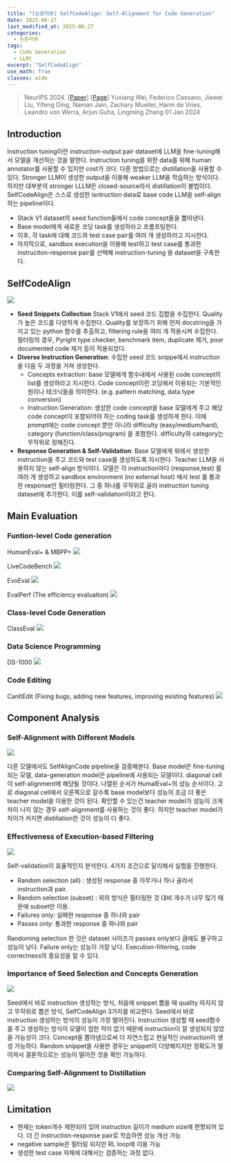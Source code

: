 ```yaml
---
title: "[논문리뷰] SelfCodeAlign: Self-Alignment for Code Generation"
date: 2025-06-27
last_modified_at: 2025-06-27
categories:
  - 논문리뷰
tags:
  - Code Generation
  - LLM(
excerpt: "SelfCodeAlign"
use_math: True
classes: wide
---
```

> NeurIPS 2024. [[Paper](https://openreview.net/forum?id=HrtjdYHep6)] [[Page](https://github.com/bigcode-project/selfcodealign)]
> Yuxiang Wei, Federico Cassano, Jiawei Liu, Yifeng Ding, Naman Jain, Zachary Mueller, Harm de Vries, Leandro von Werra, Arjun Guha, Lingming Zhang
> 01 Jan 2024

## Introduction
Instruction tuning이란 instruction-output pair dataset에 LLM을 fine-tuning해서 모델을 개선하는 것을 말한다. Instruction tuning을 위한 data를 위해 human annotator를 사용할 수 있지만 cost가 크다. 다른 방법으로는 distillation을 사용할 수 있다. Stronger LLM이 생성한 output을 이용해 weaker LLM을 학습하는 방식이다. 하지만 대부분의 stronger LLLM은 closed-source라서 distillation이 불법이다. SelfCodeAlign은 스스로 생성한 isntruction data로 base code LLM을 self-align하는 pipeline이다.
- Stack V1 dataset의 seed function들에서 code concept들을 뽑아낸다.
- Base model에게 새로운 코딩 task를 생성하라고 프롬프팅한다.
- 이후, 각 task에 대해 코드와 test case pair를 여러 개 생성하라고 지시한다.
- 마지막으로, sandbox execution을 이용해 test하고 test case를 통과한 instruciton-response pair를 선택해 instruction-tuning 용 dataset을 구축한다.

## SelfCodeAlign
![](/assets/img/SelfCodeAlign/overview.webp)
- **Seed Snippets Collection** Stack V1에서 seed 코드 집합을 수집한다. Quality가 높은 코드를 다양하게 수집한다. Quality를 보장하기 위해 먼저 docstring을 가지고 있는 python 함수를 추출하고, filtering rule을 여러 개 적용시켜 수집한다. 필터링의 경우, Pyright type checker, benchmark item, duplicate 제거, poor documented code 제거 등이 적용되었다.
- **Diverse Instruction Generation**: 수집한 seed 코드 snippe에서 instruction을 다음 두 과정을 거쳐 생성한다.
    - Concepts extraction: base 모델에게 함수내에서 사용된 code concept의 list를 생성하라고 지시한다. Code concept이란 코딩에서 이용되는 기본적인 원리나 테크닉들을 의미한다. (e.g. pattern matching, data type conversion)
    - Instruction Generation: 생성한 code concept을 base 모델에게 주고 해당 code concept이 포함되어야 하는 coding task를 생성하게 한다. 이때 prompt에는 code concept 뿐만 아니라 difficulty (easy/medium/hard), category (function/class/program) 을 포함한다. difficulty와 category는 무작위로 정해진다.
- **Response Generation & Self-Validation**: Base 모델에게 위에서 생성한 instruction을 주고 코드와 test case를 생성하도록 지시한다. Teacher LLM을 사용하지 않는 self-align 방식이다. 모델은 각 instruction마다 (response,test) 를 여러 개 생성하고 sandbox environment (no external host) 에서 test 를 통과한 response만 필터링한다. 그 중 하나를 무작위로 골라 instruction tuning dataset에 추가한다. 이를 self-validation이라고 한다.

## Main Evaluation
### Funtion-level Code generation
HumanEval+ & MBPP+
![](/assets/img/SelfCodeAlign/res.webp)

LiveCodeBench
![](/assets/img/SelfCodeAlign/res1.webp)

EvoEval
![](/assets/img/SelfCodeAlign/res2.webp)

EvalPerf (The efficiency evaluation)
![](/assets/img/SelfCodeAlign/res3.webp)

### Class-level Code Generation
ClassEval
![](/assets/img/SelfCodeAlign/res4.webp)

### Data Science Programming
DS-1000
![](/assets/img/SelfCodeAlign/res5.webp)

### Code Editing
CanItEdit (Fixing bugs, adding new features, improving existing features)
![](/assets/img/SelfCodeAlign/res6.webp)

## Component Analysis
### Self-Alignment with Different Models
![](/assets/img/SelfCodeAlign/res7.webp)

다른 모델에서도 SelfAlignCode pipeline을 검증해본다. Base model은 fine-tuning되는 모델, data-generation model은 pipeline에 사용되는 모델이다. diagonal cell이 self-alignment에 해당될 것이다. 나열된 순서가 HumalEval+의 성능 순서이다. 고로 diagonal cell에서 오른쪽으로 갈수록 base model보다 성능이 조금 더 좋은 teacher model을 이용한 것이 된다. 확인할 수 있는건 teacher model가 성능이 크게 차이 나지 않는 경우 self-alignment를 사용하는 것이 좋다. 하지만 teacher model가 차이가 커지면 distillation한 것이 성능이 더 좋다.

### Effectiveness of Execution-based Filtering
![](/assets/img/SelfCodeAlign/res8.webp)

Self-validation이 효율적인지 분석한다. 4가지 조건으로 달리해서 실험을 진행한다.
- Random selection (all) : 생성된 response 중 아무거나 하나 골라서 instruction과 pair.
- Random selection (subset) : 위의 방식은 필터링한 것 대비 개수가 너무 많기 때문에 subset만 이용.
- Failures only: 실패한 response 중 하나와 pair
- Passes only: 통과한 response 중 하나와 pair

Randoming selection 한 것은 dataset 사이즈가 passes only보다 큼에도 불구하고 성능이 낮다. Failure only는 성능이 가장 낮다. Execution-filtering, code correctness의 중요성을 알 수 있다.

### Importance of Seed Selection and Concepts Generation
![](/assets/img/SelfCodeAlign/res9.webp)

Seed에서 바로 instruction 생성하는 방식, 처음에 snippet 뽑을 때 quality 따지지 않고 무작위로 뽑은 방식, SelfCodeAlign 3가지를 비교한다. Seed에서 바로 instruction 생성하는 방식이 성능이 가장 떨어진다. Instruction 생성할 때 seed함수를 주고 생성하는 방식이 모델이 접한 적이 없기 때문에 instruction이 잘 생성되지 않았을 가능성이 크다. Concept을 뽑아냄으로써 더 자연스럽고 현실적인 instruction이 생성 가능하다. Random snippet을 사용한 경우는 snippet이 다양해지지만 정확도가 떨어져서 결론적으로는 성능이 떨어진 것을 확인 가능하다.

### Comparing Self-Alignment to Distillation
![](/assets/img/SelfCodeAlign/res10.webp)

## Limitation
- 현재는 token개수 제한되어 있어 instruction 길이가 medium size에 편향되어 있다. 더 긴 instruction-response pair로 학습하면 성능 개선 가능
- negative sample은 필터링 되지만 RL loop에 이용 가능
- 생성한 test case 자체에 대해서는 검증하는 과정 없다.
